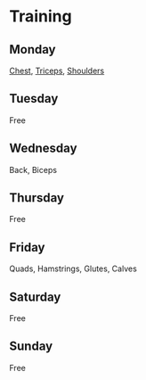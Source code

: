 # Training

## Monday
[Chest](muscle-group-workouts/chest.md), [Triceps](muscle-group-workouts/triceps.md), [Shoulders](muscle-group-workouts/shoulders.md)

## Tuesday
Free

## Wednesday
Back, Biceps

## Thursday
Free

## Friday
Quads, Hamstrings, Glutes, Calves

## Saturday
Free

## Sunday
Free
